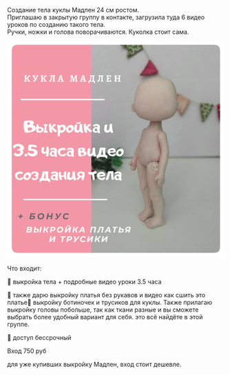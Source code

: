 Создание тела куклы Мадлен 24 см ростом.      
Приглашаю в закрытую группу в контакте, загрузила туда 6 видео уроков по созданию такого тела.     
Ручки, ножки и голова поворачиваются. Куколка стоит сама.    
   
   ![](dolls/videomadlen.png)     
      
Что входит:

🌿 выкройка тела + подробные видео уроки 3.5 часа

🌿 также дарю выкройку платья без рукавов и видео как сшить это платье🙂 
выкройку ботиночек и трусиков для куклы.
Также прилагаю выкройку головы побольше, так как ткани разные и вы сможете выбрать более удобный вариант для себя.
это всё найдёте в этой группе.

🌿 доступ бессрочный

Вход 750 руб

для уже купивших выкройку Мадлен, вход стоит дешевле.
